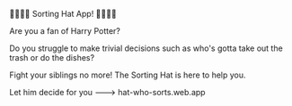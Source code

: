 🧙‍♂️🧙‍♂️      Sorting Hat App!       🧙‍♀️🧙‍♀️

Are you a fan of Harry Potter?

Do you struggle to make trivial decisions such as who's gotta take out the trash or do the dishes?

Fight your siblings no more! The Sorting Hat is here to help you.


Let him decide for you ---> hat-who-sorts.web.app
